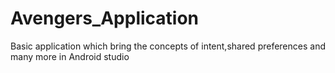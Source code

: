 # Avengers_Application
Basic application which bring the concepts of intent,shared preferences and many more  in Android studio

